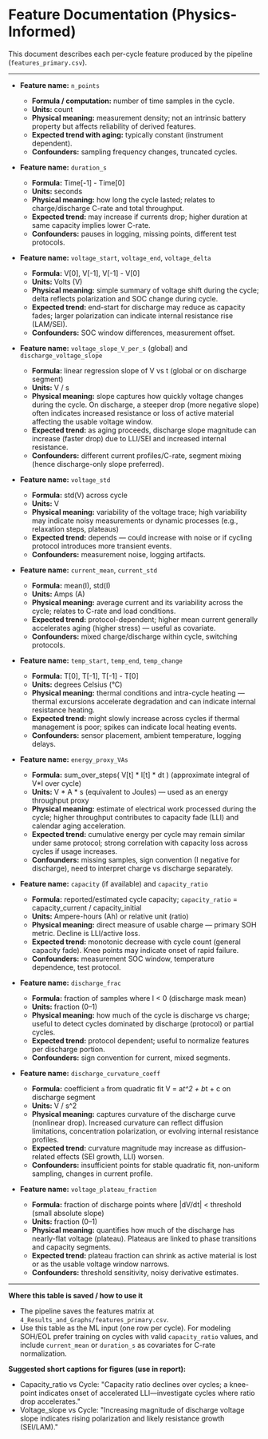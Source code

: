 # Feature Documentation (Physics-Informed)

This document describes each per-cycle feature produced by the pipeline (`features_primary.csv`).

---

- **Feature name:** `n_points`
  - **Formula / computation:** number of time samples in the cycle.
  - **Units:** count
  - **Physical meaning:** measurement density; not an intrinsic battery property but affects reliability of derived features.
  - **Expected trend with aging:** typically constant (instrument dependent).
  - **Confounders:** sampling frequency changes, truncated cycles.

- **Feature name:** `duration_s`
  - **Formula:** Time[-1] - Time[0]
  - **Units:** seconds
  - **Physical meaning:** how long the cycle lasted; relates to charge/discharge C-rate and total throughput.
  - **Expected trend:** may increase if currents drop; higher duration at same capacity implies lower C-rate.
  - **Confounders:** pauses in logging, missing points, different test protocols.

- **Feature name:** `voltage_start`, `voltage_end`, `voltage_delta`
  - **Formula:** V[0], V[-1], V[-1] - V[0]
  - **Units:** Volts (V)
  - **Physical meaning:** simple summary of voltage shift during the cycle; delta reflects polarization and SOC change during cycle.
  - **Expected trend:** end-start for discharge may reduce as capacity fades; larger polarization can indicate internal resistance rise (LAM/SEI).
  - **Confounders:** SOC window differences, measurement offset.

- **Feature name:** `voltage_slope_V_per_s` (global) and `discharge_voltage_slope`
  - **Formula:** linear regression slope of V vs t (global or on discharge segment)
  - **Units:** V / s
  - **Physical meaning:** slope captures how quickly voltage changes during the cycle. On discharge, a steeper drop (more negative slope) often indicates increased resistance or loss of active material affecting the usable voltage window.
  - **Expected trend:** as aging proceeds, discharge slope magnitude can increase (faster drop) due to LLI/SEI and increased internal resistance.
  - **Confounders:** different current profiles/C-rate, segment mixing (hence discharge-only slope preferred).

- **Feature name:** `voltage_std`
  - **Formula:** std(V) across cycle
  - **Units:** V
  - **Physical meaning:** variability of the voltage trace; high variability may indicate noisy measurements or dynamic processes (e.g., relaxation steps, plateaus)
  - **Expected trend:** depends — could increase with noise or if cycling protocol introduces more transient events.
  - **Confounders:** measurement noise, logging artifacts.

- **Feature name:** `current_mean`, `current_std`
  - **Formula:** mean(I), std(I)
  - **Units:** Amps (A)
  - **Physical meaning:** average current and its variability across the cycle; relates to C-rate and load conditions.
  - **Expected trend:** protocol-dependent; higher mean current generally accelerates aging (higher stress) — useful as covariate.
  - **Confounders:** mixed charge/discharge within cycle, switching protocols.

- **Feature name:** `temp_start`, `temp_end`, `temp_change`
  - **Formula:** T[0], T[-1], T[-1] - T[0]
  - **Units:** degrees Celsius (°C)
  - **Physical meaning:** thermal conditions and intra-cycle heating — thermal excursions accelerate degradation and can indicate internal resistance heating.
  - **Expected trend:** might slowly increase across cycles if thermal management is poor; spikes can indicate local heating events.
  - **Confounders:** sensor placement, ambient temperature, logging delays.

- **Feature name:** `energy_proxy_VAs`
  - **Formula:** sum_over_steps( V[t] * I[t] * dt ) (approximate integral of V*I over cycle)
  - **Units:** V * A * s (equivalent to Joules) — used as an energy throughput proxy
  - **Physical meaning:** estimate of electrical work processed during the cycle; higher throughput contributes to capacity fade (LLI) and calendar aging acceleration.
  - **Expected trend:** cumulative energy per cycle may remain similar under same protocol; strong correlation with capacity loss across cycles if usage increases.
  - **Confounders:** missing samples, sign convention (I negative for discharge), need to interpret charge vs discharge separately.

- **Feature name:** `capacity` (if available) and `capacity_ratio`
  - **Formula:** reported/estimated cycle capacity; `capacity_ratio` = capacity_current / capacity_initial
  - **Units:** Ampere-hours (Ah) or relative unit (ratio)
  - **Physical meaning:** direct measure of usable charge — primary SOH metric. Decline is LLI/active loss.
  - **Expected trend:** monotonic decrease with cycle count (general capacity fade). Knee points may indicate onset of rapid failure.
  - **Confounders:** measurement SOC window, temperature dependence, test protocol.

- **Feature name:** `discharge_frac`
  - **Formula:** fraction of samples where I < 0 (discharge mask mean)
  - **Units:** fraction (0–1)
  - **Physical meaning:** how much of the cycle is discharge vs charge; useful to detect cycles dominated by discharge (protocol) or partial cycles.
  - **Expected trend:** protocol dependent; useful to normalize features per discharge portion.
  - **Confounders:** sign convention for current, mixed segments.

- **Feature name:** `discharge_curvature_coeff`
  - **Formula:** coefficient `a` from quadratic fit V = a*t^2 + b*t + c on discharge segment
  - **Units:** V / s^2
  - **Physical meaning:** captures curvature of the discharge curve (nonlinear drop). Increased curvature can reflect diffusion limitations, concentration polarization, or evolving internal resistance profiles.
  - **Expected trend:** curvature magnitude may increase as diffusion-related effects (SEI growth, LLI) worsen.
  - **Confounders:** insufficient points for stable quadratic fit, non-uniform sampling, changes in current profile.

- **Feature name:** `voltage_plateau_fraction`
  - **Formula:** fraction of discharge points where |dV/dt| < threshold (small absolute slope)
  - **Units:** fraction (0–1)
  - **Physical meaning:** quantifies how much of the discharge has nearly-flat voltage (plateau). Plateaus are linked to phase transitions and capacity segments.
  - **Expected trend:** plateau fraction can shrink as active material is lost or as the usable voltage window narrows.
  - **Confounders:** threshold sensitivity, noisy derivative estimates.

---

**Where this table is saved / how to use it**
- The pipeline saves the features matrix at `4_Results_and_Graphs/features_primary.csv`.
- Use this table as the ML input (one row per cycle). For modeling SOH/EOL prefer training on cycles with valid `capacity_ratio` values, and include `current_mean` or `duration_s` as covariates for C-rate normalization.

**Suggested short captions for figures (use in report):**
- Capacity_ratio vs Cycle: "Capacity ratio declines over cycles; a knee-point indicates onset of accelerated LLI—investigate cycles where ratio drop accelerates." 
- Voltage_slope vs Cycle: "Increasing magnitude of discharge voltage slope indicates rising polarization and likely resistance growth (SEI/LAM)."
